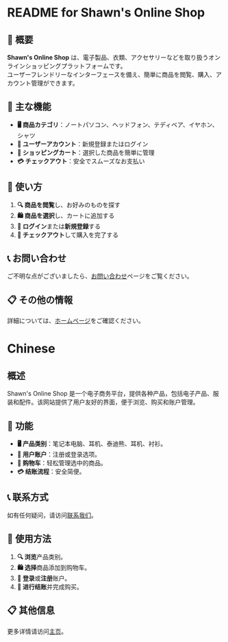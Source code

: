 # README for Shawn's Online Shop

## 📌 概要  
**Shawn's Online Shop** は、電子製品、衣類、アクセサリーなどを取り扱うオンラインショッピングプラットフォームです。  
ユーザーフレンドリーなインターフェースを備え、簡単に商品を閲覧、購入、アカウント管理ができます。  

## 🌟 主な機能  
- **🖥️ 商品カテゴリ**：ノートパソコン、ヘッドフォン、テディベア、イヤホン、シャツ  
- **👤 ユーザーアカウント**：新規登録またはログイン  
- **🛒 ショッピングカート**：選択した商品を簡単に管理  
- **💳 チェックアウト**：安全でスムーズなお支払い  

## 🚀 使い方  
1. **🔍 商品を閲覧**し、お好みのものを探す  
2. **🛍️ 商品を選択**し、カートに追加する  
3. **🔑 ログイン**または**新規登録**する  
4. **💸 チェックアウト**して購入を完了する  

## 📞 お問い合わせ  
ご不明な点がございましたら、[お問い合わせ](https://shawn.sakura.ne.jp/shop/index.php)ページをご覧ください。  

## 📋 その他の情報  
詳細については、[ホームページ](https://shawn.sakura.ne.jp/shop/index.php)をご確認ください。  


# Chinese
## 概述
Shawn's Online Shop 是一个电子商务平台，提供各种产品，包括电子产品、服装和配件。该网站提供了用户友好的界面，便于浏览、购买和账户管理。

## 🌟 功能
- **🖥️ 产品类别**：笔记本电脑、耳机、泰迪熊、耳机、衬衫。
- **👤 用户账户**：注册或登录选项。
- **🛒 购物车**：轻松管理选中的商品。
- **💳 结账流程**：安全简便。

## 📞 联系方式
如有任何疑问，请访问[联系我们](https://shawn.sakura.ne.jp/shop/index.php)。

## 🚀 使用方法
1. **🔍 浏览**产品类别。
2. **🛍️ 选择**商品添加到购物车。
3. **🔑 登录**或**注册**账户。
4. **💸 进行结账**并完成购买。

## 📋 其他信息
更多详情请访问[主页](https://shawn.sakura.ne.jp/shop/index.php)。